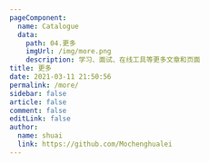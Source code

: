 ```yaml
---
pageComponent:
  name: Catalogue
  data:
    path: 04.更多
    imgUrl: /img/more.png
    description: 学习、面试、在线工具等更多文章和页面
title: 更多
date: 2021-03-11 21:50:56
permalink: /more/
sidebar: false
article: false
comment: false
editLink: false
author:
  name: shuai
  link: https://github.com/Mochenghualei
---
```

